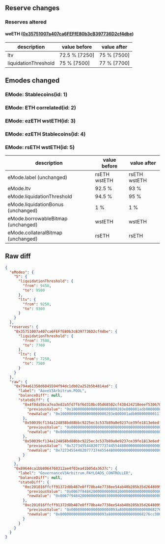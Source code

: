 ## Reserve changes

### Reserves altered

#### weETH ([0x35751007a407ca6FEFfE80b3cB397736D2cf4dbe](https://arbiscan.io/address/0x35751007a407ca6FEFfE80b3cB397736D2cf4dbe))

| description | value before | value after |
| --- | --- | --- |
| ltv | 72.5 % [7250] | 75 % [7500] |
| liquidationThreshold | 75 % [7500] | 77 % [7700] |


## Emodes changed

### EMode: Stablecoins(id: 1)



### EMode: ETH correlated(id: 2)



### EMode: ezETH wstETH(id: 3)



### EMode: ezETH Stablecoins(id: 4)



### EMode: rsETH wstETH(id: 5)

| description | value before | value after |
| --- | --- | --- |
| eMode.label (unchanged) | rsETH wstETH | rsETH wstETH |
| eMode.ltv | 92.5 % | 93 % |
| eMode.liquidationThreshold | 94.5 % | 95 % |
| eMode.liquidationBonus (unchanged) | 1 % | 1 % |
| eMode.borrowableBitmap (unchanged) | wstETH | wstETH |
| eMode.collateralBitmap (unchanged) | rsETH | rsETH |


## Raw diff

```json
{
  "eModes": {
    "5": {
      "liquidationThreshold": {
        "from": 9450,
        "to": 9500
      },
      "ltv": {
        "from": 9250,
        "to": 9300
      }
    }
  },
  "reserves": {
    "0x35751007a407ca6FEFfE80b3cB397736D2cf4dbe": {
      "liquidationThreshold": {
        "from": 7500,
        "to": 7700
      },
      "ltv": {
        "from": 7250,
        "to": 7500
      }
    }
  },
  "raw": {
    "0x794a61358d6845594f94dc1db02a252b5b4814ad": {
      "label": "AaveV3Arbitrum.POOL",
      "balanceDiff": null,
      "stateDiff": {
        "0x4f0da5bca7ea3ed2a5fd7fbf6d310bc05d68502cf438424218eeef530670c853": {
          "previousValue": "0x100000000000000000000203e800001adb00000000011194851229fe1d4c1c52",
          "newValue": "0x100000000000000000000203e800001adb00000000011194851229fe1e141d4c"
        },
        "0x50039cf134a124858bd88bbc9225ec3c537b89a0e9237ce39fe1813e6edf8257": {
          "previousValue": "0x0000000000000000000000000000000000000000000000040000277424ea2422",
          "newValue": "0x00000000000000000000000000000000000000000000000400002774251c2454"
        },
        "0x50039cf134a124858bd88bbc9225ec3c537b89a0e9237ce39fe1813e6edf8258": {
          "previousValue": "0x7273455448207773744554480000000000000000000000000000000000000018",
          "newValue": "0x7273455448207773744554480000000000000000000000000000000000000018"
        }
      }
    },
    "0x89644ca1bb8064760312ae4f03ea41b05da3637c": {
      "label": "GovernanceV3Arbitrum.PAYLOADS_CONTROLLER",
      "balanceDiff": null,
      "stateDiff": {
        "0xc201016ffcff91372d8b487e0ff78ba4e7738ee54ab48b285b35d26480999112": {
          "previousValue": "0x0067f94842000000000002000000000000000000000000000000000000000000",
          "newValue": "0x0067f94842000000000003000000000000000000000000000000000000000000"
        },
        "0xc201016ffcff91372d8b487e0ff78ba4e7738ee54ab48b285b35d26480999113": {
          "previousValue": "0x000000000000000000093a8000000000000068276cc300000000000000000000",
          "newValue": "0x000000000000000000093a8000000000000068276cc300000000000067f94843"
        }
      }
    }
  }
}
```